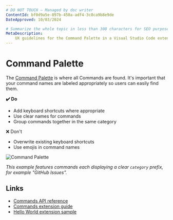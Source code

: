 ```yaml
---
# DO NOT TOUCH — Managed by doc writer
ContentId: bf0d9a5e-897b-450a-adf4-3c8ca9b8e9de
DateApproved: 10/03/2024

# Summarize the whole topic in less than 300 characters for SEO purpose
MetaDescription:
    UX guidelines for the Command Palette in a Visual Studio Code extension.
---
```


# Command Palette

The [Command Palette](/api/references/contribution-points#contributes.commands)
is where all Commands are found. It's important that your command names are
labeled appropriately so users can easily find them.

**✔️ Do**

-   Add keyboard shortcuts where appropriate
-   Use clear names for commands
-   Group commands together in the same category

❌ Don't

-   Overwrite existing keyboard shortcuts
-   Use emojis in command names

![Command Palette](images/examples/command-palette.png)

_This example features commands each displaying a clear `category` prefix, for
example "GitHub Issues"._

## Links

-   [Commands API reference](/api/references/contribution-points#contributes.commands)
-   [Commands extension guide](/api/extension-guides/command)
-   [Hello World extension sample](https://github.com/microsoft/vscode-extension-samples/tree/main/helloworld-sample)
